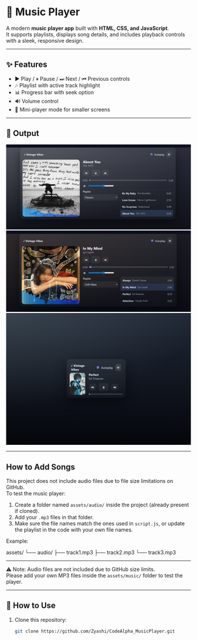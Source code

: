 # 🎵 Music Player

A modern **music player app** built with **HTML, CSS, and JavaScript**.  
It supports playlists, displays song details, and includes playback controls with a sleek, responsive design.

---

## ✨ Features
- ▶ Play / ⏸ Pause / ⏭ Next / ⏮ Previous controls  
- 🎶 Playlist with active track highlight  
- 📊 Progress bar with seek option  
- 🔊 Volume control  
- 📱 Mini-player mode for smaller screens  

---

## 📸 Output
![Music Player Output](Preview/Prev1.jpg)
![Music Player Output](Preview/Prev2.jpg)
![Music Player Output](Preview/Prev3.jpg)

---
## How to Add Songs
This project does not include audio files due to file size limitations on GitHub.  
To test the music player:

1. Create a folder named `assets/audio/` inside the project (already present if cloned).
2. Add your `.mp3` files in that folder.
3. Make sure the file names match the ones used in `script.js`, or update the playlist in the code with your own file names.

Example:

assets/
└── audio/
     ├── track1.mp3
     ├── track2.mp3
     └── track3.mp3

---
⚠️ Note: Audio files are not included due to GitHub size limits.  
Please add your own MP3 files inside the `assets/music/` folder to test the player.

---

## 🚀 How to Use
1. Clone this repository:
   ```bash
   git clone https://github.com/Zyashi/CodeAlpha_MusicPlayer.git